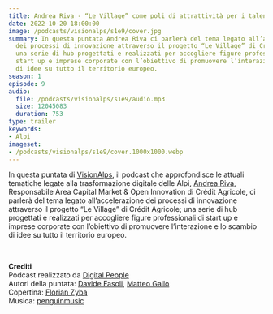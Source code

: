 ```yaml
---
title: Andrea Riva - “Le Village” come poli di attrattività per i talenti @Sondrio
date: 2022-10-20 18:00:00
image: /podcasts/visionalps/s1e9/cover.jpg
summary: In questa puntata Andrea Riva ci parlerà del tema legato all’accelerazione
  dei processi di innovazione attraverso il progetto “Le Village” di Crédit Agricole;
  una serie di hub progettati e realizzati per accogliere figure professionali di
  start up e imprese corporate con l’obiettivo di promuovere l’interazione e lo scambio
  di idee su tutto il territorio europeo.
season: 1
episode: 9
audio:
  file: /podcasts/visionalps/s1e9/audio.mp3
  size: 12045083
  duration: 753
type: trailer
keywords:
- Alpi
imageset:
- /podcasts/visionalps/s1e9/cover.1000x1000.webp
---
```


In questa puntata di [VisionAlps](https://www.visionalps.com/), il podcast che approfondisce le attuali tematiche legate alla trasformazione digitale delle Alpi, [Andrea Riva](https://www.linkedin.com/in/andrea-riva-9212365/), Responsabile Area Capital Market & Open Innovation di Crédit Agricole, ci parlerà del tema legato all’accelerazione dei processi di innovazione attraverso il progetto “Le Village” di Crédit Agricole; una serie di hub progettati e realizzati per accogliere figure professionali di start up e imprese corporate con l’obiettivo di promuovere l’interazione e lo scambio di idee su tutto il territorio europeo.

<br>

**Crediti**<br>
Podcast realizzato da [Digital People](https://w3id.org/digitalpeople)<br>
Autori della puntata: [Davide Fasoli](https://www.linkedin.com/in/davide-fasoli-2b3246179/), [Matteo Gallo](https://www.linkedin.com/in/matteo-gallo-4a5ab31a8/)<br>
Copertina: [Florian Zyba](https://www.linkedin.com/in/florian-zyba/)<br>
Musica: [penguinmusic](https://pixabay.com/users/penguinmusic-24940186/?utm_source=link-attribution&utm_medium=referral&utm_campaign=music&utm_content=121791)